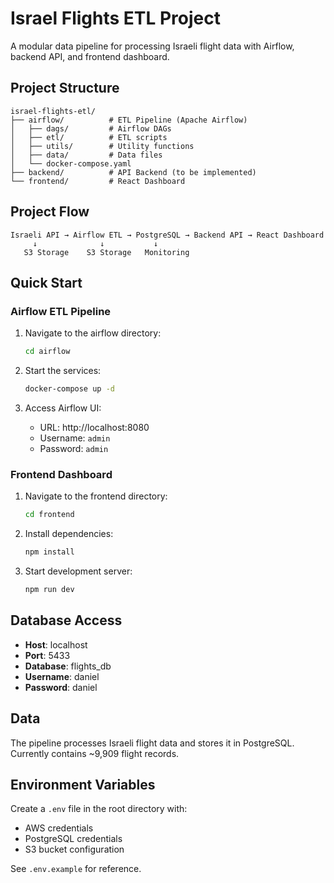 # Israel Flights ETL Project

A modular data pipeline for processing Israeli flight data with Airflow, backend API, and frontend dashboard.

## Project Structure

```
israel-flights-etl/
├── airflow/          # ETL Pipeline (Apache Airflow)
│   ├── dags/         # Airflow DAGs
│   ├── etl/          # ETL scripts
│   ├── utils/        # Utility functions
│   ├── data/         # Data files
│   └── docker-compose.yaml
├── backend/          # API Backend (to be implemented)
└── frontend/         # React Dashboard
```

## Project Flow

```
Israeli API → Airflow ETL → PostgreSQL → Backend API → React Dashboard
     ↓              ↓           ↓
   S3 Storage    S3 Storage   Monitoring
```

## Quick Start

### Airflow ETL Pipeline

1. Navigate to the airflow directory:
   ```bash
   cd airflow
   ```

2. Start the services:
   ```bash
   docker-compose up -d
   ```

3. Access Airflow UI:
   - URL: http://localhost:8080
   - Username: `admin`
   - Password: `admin`

### Frontend Dashboard

1. Navigate to the frontend directory:
   ```bash
   cd frontend
   ```

2. Install dependencies:
   ```bash
   npm install
   ```

3. Start development server:
   ```bash
   npm run dev
   ```

## Database Access

- **Host**: localhost
- **Port**: 5433
- **Database**: flights_db
- **Username**: daniel
- **Password**: daniel

## Data

The pipeline processes Israeli flight data and stores it in PostgreSQL. Currently contains ~9,909 flight records.

## Environment Variables

Create a `.env` file in the root directory with:
- AWS credentials
- PostgreSQL credentials
- S3 bucket configuration

See `.env.example` for reference.
